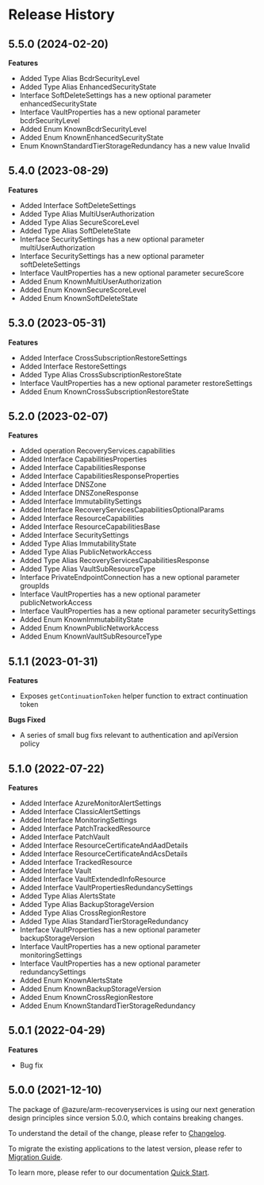 # Release History
    
## 5.5.0 (2024-02-20)
    
**Features**

  - Added Type Alias BcdrSecurityLevel
  - Added Type Alias EnhancedSecurityState
  - Interface SoftDeleteSettings has a new optional parameter enhancedSecurityState
  - Interface VaultProperties has a new optional parameter bcdrSecurityLevel
  - Added Enum KnownBcdrSecurityLevel
  - Added Enum KnownEnhancedSecurityState
  - Enum KnownStandardTierStorageRedundancy has a new value Invalid
    
    
## 5.4.0 (2023-08-29)
    
**Features**

  - Added Interface SoftDeleteSettings
  - Added Type Alias MultiUserAuthorization
  - Added Type Alias SecureScoreLevel
  - Added Type Alias SoftDeleteState
  - Interface SecuritySettings has a new optional parameter multiUserAuthorization
  - Interface SecuritySettings has a new optional parameter softDeleteSettings
  - Interface VaultProperties has a new optional parameter secureScore
  - Added Enum KnownMultiUserAuthorization
  - Added Enum KnownSecureScoreLevel
  - Added Enum KnownSoftDeleteState
    
    
## 5.3.0 (2023-05-31)
    
**Features**

  - Added Interface CrossSubscriptionRestoreSettings
  - Added Interface RestoreSettings
  - Added Type Alias CrossSubscriptionRestoreState
  - Interface VaultProperties has a new optional parameter restoreSettings
  - Added Enum KnownCrossSubscriptionRestoreState
    
    
## 5.2.0 (2023-02-07)
    
**Features**

  - Added operation RecoveryServices.capabilities
  - Added Interface CapabilitiesProperties
  - Added Interface CapabilitiesResponse
  - Added Interface CapabilitiesResponseProperties
  - Added Interface DNSZone
  - Added Interface DNSZoneResponse
  - Added Interface ImmutabilitySettings
  - Added Interface RecoveryServicesCapabilitiesOptionalParams
  - Added Interface ResourceCapabilities
  - Added Interface ResourceCapabilitiesBase
  - Added Interface SecuritySettings
  - Added Type Alias ImmutabilityState
  - Added Type Alias PublicNetworkAccess
  - Added Type Alias RecoveryServicesCapabilitiesResponse
  - Added Type Alias VaultSubResourceType
  - Interface PrivateEndpointConnection has a new optional parameter groupIds
  - Interface VaultProperties has a new optional parameter publicNetworkAccess
  - Interface VaultProperties has a new optional parameter securitySettings
  - Added Enum KnownImmutabilityState
  - Added Enum KnownPublicNetworkAccess
  - Added Enum KnownVaultSubResourceType
    
    
## 5.1.1 (2023-01-31)

**Features**

  - Exposes `getContinuationToken` helper function to extract continuation token
  
**Bugs Fixed**

  - A series of small bug fixs relevant to authentication and apiVersion policy

## 5.1.0 (2022-07-22)
    
**Features**

  - Added Interface AzureMonitorAlertSettings
  - Added Interface ClassicAlertSettings
  - Added Interface MonitoringSettings
  - Added Interface PatchTrackedResource
  - Added Interface PatchVault
  - Added Interface ResourceCertificateAndAadDetails
  - Added Interface ResourceCertificateAndAcsDetails
  - Added Interface TrackedResource
  - Added Interface Vault
  - Added Interface VaultExtendedInfoResource
  - Added Interface VaultPropertiesRedundancySettings
  - Added Type Alias AlertsState
  - Added Type Alias BackupStorageVersion
  - Added Type Alias CrossRegionRestore
  - Added Type Alias StandardTierStorageRedundancy
  - Interface VaultProperties has a new optional parameter backupStorageVersion
  - Interface VaultProperties has a new optional parameter monitoringSettings
  - Interface VaultProperties has a new optional parameter redundancySettings
  - Added Enum KnownAlertsState
  - Added Enum KnownBackupStorageVersion
  - Added Enum KnownCrossRegionRestore
  - Added Enum KnownStandardTierStorageRedundancy
    
## 5.0.1 (2022-04-29)

**Features**

  - Bug fix

## 5.0.0 (2021-12-10)

The package of @azure/arm-recoveryservices is using our next generation design principles since version 5.0.0, which contains breaking changes.

To understand the detail of the change, please refer to [Changelog](https://aka.ms/js-track2-changelog).

To migrate the existing applications to the latest version, please refer to [Migration Guide](https://aka.ms/js-track2-migration-guide).

To learn more, please refer to our documentation [Quick Start](https://aka.ms/js-track2-quickstart).
